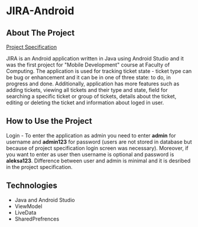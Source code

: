 # JIRA-Android

## About The Project

[Project Specification](https://github.com/Djokic00/JIRA-Android/blob/master/RAF%20JIRA%20-%20Specifikacija.pdf)

JIRA is an Android application written in Java using Android Studio and it was the first project for "Mobile Development" course at Faculty of Computing. The application is used for tracking ticket state - ticket type can be bug or enhancement and it can be in one of three state: to do, in progress and done. Additionally, application has more features such as adding tickets, viewing all tickets and their type and state, field for searching a specific ticket or group of tickets, details about the ticket, editing or deleting the ticket and information about loged in user. 

## How to Use the Project

Login - To enter the application as admin you need to enter <b>admin</b> for username and <b>admin123</b> for password (users are not stored in database but because of project specification login screen was necessary). Moreover, if you want to enter as user then username is optional and password is <b>aleksa123</b>. Difference between user and admin is minimal and it is desribed in the project specification.

## Technologies
- Java and Android Studio
- ViewModel
- LiveData
- SharedPrefrences
